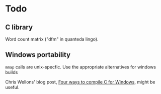 Todo
====

C library
---------

Word count matrix ("dfm" in quanteda lingo).


Windows portability
-------------------

`mmap` calls are unix-specfic. Use the appropriate alternatives for
windows builds

Chris Wellons' blog post, [Four ways to compile C for Windows][wellons],
might be useful.

[wellons]: http://nullprogram.com/blog/2016/06/13/
